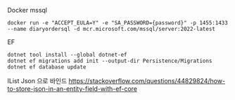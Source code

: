 ﻿Docker mssql

```shell
docker run -e "ACCEPT_EULA=Y" -e "SA_PASSWORD={password}" -p 1455:1433 --name diaryordersql -d mcr.microsoft.com/mssql/server:2022-latest

```

EF

```
dotnet tool install --global dotnet-ef
dotnet ef migrations add init --output-dir Persistence/Migrations
dotnet ef database update
```

IList Json 으로 바인드
https://stackoverflow.com/questions/44829824/how-to-store-json-in-an-entity-field-with-ef-core

